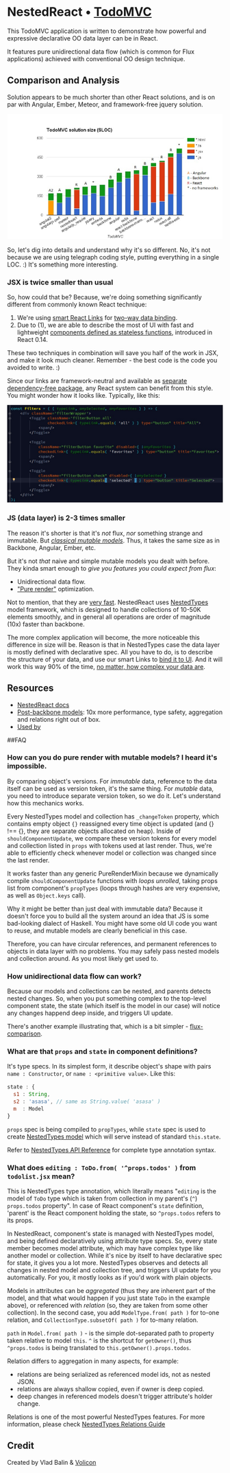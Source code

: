 # NestedReact • [TodoMVC](http://todomvc.com)

This TodoMVC application is written to demonstrate how powerful and expressive declarative OO data layer can be in React.

It features pure unidirectional data flow (which is common for Flux applications) achieved with conventional OO design
technique.

## Comparison and Analysis

Solution appears to be much shorter than other React solutions,
and is on par with Angular, Ember, Meteor, and framework-free jquery solution.

![TodoMVC SLOC size comparison](SLOC-comparison.jpg)

So, let's dig into details and understand why it's so different. No, it's not because we are using telegraph coding style,
putting everything in a single LOC. :) It's something more interesting.

### JSX is twice smaller than usual

So, how could that be? Because, we're doing something significantly different from commonly known React technique:

1. We're using [smart React Links](https://github.com/Volicon/NestedReact#two-way-data-binding) for [two-way data binding](/docs/databinding.md).
2. Due to (1), we are able to describe the most of UI with fast and lightweight [components defined as stateless functions](https://facebook.github.io/react/docs/reusable-components.html#stateless-functions), introduced in React 0.14.

These two techniques in combination will save you half of the work in JSX, and make it look much cleaner.
Remember - the best code is the code you avoided to write. :) 

Since our links are framework-neutral and available as [separate dependency-free package](https://github.com/Volicon/valuelink),
any React system can benefit from this style. You might wonder how it looks like.
Typically, like this:

![](pure-components.jpg)

### JS (data layer) is 2-3 times smaller

The reason it's shorter is that it's _not_ flux, _nor_ something strange and immutable. But [_classical mutable models_](https://github.com/Volicon/NestedTypes). Thus, it takes the same size as in Backbone, Angular, Ember, etc. 

But it's not _that_ naive and simple mutable models you dealt with before. They kinda smart enough to _give you features you could expect from flux_:

- Unidirectional data flow.
- ["Pure render"](https://github.com/Volicon/NestedReact#props-specs-and-pure-render-optimization) optimization.

Not to mention, that they are [very fast](http://slides.com/vladbalin/performance#/). NestedReact uses [NestedTypes]([https://github.com/Volicon/NestedTypes]) model framework, which is designed to handle collections of 10-50K elements smoothly, and in general all operations are order of magnitude (10x) faster than backbone.

The more complex application will become, the more noticeable this difference in size will be.
Reason is that in NestedTypes case the data layer is mostly defined with declarative spec.
All you have to do, is to describe the structure of your data,
and use our smart Links to [bind it to UI](/docs/databinding.md).
And it will work this way 90% of the time, [no matter, how complex your data are](https://github.com/Volicon/NestedTypes/blob/master/docs/RelationsGuide.md).

## Resources

- [NestedReact docs](https://github.com/Volicon/NestedReact)
- [Post-backbone models](https://github.com/Volicon/NestedTypes): 10x more performance, type safety, aggregation and relations right out of box. 
- [Used by](http://www.volicon.com/)

##FAQ
### How can you do pure render with mutable models? I heard it's impossible.

By comparing object's versions. For _immutable_ data, reference to the data itself can be used as version token, it's the same thing. For _mutable_ data, you need to introduce separate version token, so we do it. Let's understand how this mechanics works.

Every NestedTypes model and collection has `_changeToken` property, which contains empty object `{}` reassigned every time object is updated (and {} !== {}, they are separate objects allocated on heap). Inside of `shouldComponentUpdate`, we compare these version tokens for every model and collection listed in `props` with tokens used at last render. Thus, we're able to efficiently check whenever model or collection was changed since the last render.

It works faster than any generic PureRenderMixin because we dynamically compile `shouldComponentUpdate` functions with _loops unrolled_, taking props list from component's `propTypes` (loops through hashes are very expensive, as well as `Object.keys` call).

Why it might be better than just deal with immutable data?
Because it doesn't force you to build all the system around an 
idea that JS is some bad-looking dialect of Haskell. You might have some
old UI code you want to reuse, and mutable models are clearly beneficial in this case.

Therefore, you can have circular references, and permanent references to objects in data layer with no problems.
You may safely pass nested models and collection around. As you most likely get used to.

### How unidirectional data flow can work?

Because our models and collections can be nested, and parents detects nested changes. So, when you put something complex to the top-level component state, the state (which itself is the model in our case) will notice any changes happend deep inside, and triggers UI update.

There's another example illustrating that, which is a bit simpler - [flux-comparison](https://github.com/Volicon/NestedReact/tree/master/examples/flux-comparison).

### What are that `props` and `state` in component definitions?

It's type specs. In its simplest form, it describe object's shape with pairs `name : Constructor`, or `name : <primitive value>`. Like this:

```javascript
state : {
  s1 : String,
  s2 : 'asasa', // same as String.value( 'asasa' ) 
  m  : Model
}
```

`props` spec is being compiled to `propTypes`, while `state` spec is used to create [NestedTypes model](http://volicon.github.io/NestedTypes/#nested.model) which will serve instead of standard `this.state`.

Refer to [NestedTypes API Reference](http://volicon.github.io/NestedTypes/#attribute-types) for complete type annotation syntax.

### What does `editing : ToDo.from( '^props.todos' )` from `todolist.jsx` mean?

This is NestedTypes type annotation, which literally means "`editing` is the model of `ToDo` type which is taken from 
collection in my parent's (`^`) `props.todos` property". In case of React component's `state` definition, 
'parent' is the React component holding the state, so `^props.todos` refers to its props. 

In NestedReact, component's state is managed with NestedTypes model, and being defined declaratively using 
attribute type specs. So, every state member becomes model attribute, which may have complex type like another
 model or collection. While it's nice by itself to have declarative spec for state, it gives you a lot more. NestedTypes observes and detects all
changes in nested model and collection tree, and triggers UI update for you automatically. For you, it mostly looks as if
   you'd work with plain objects.

Models in attributes can be _aggregated_ (thus they are inherent part of the model, and that what would happen if you just state `ToDo`
in the example above), or referenced with _relation_ (so, they are taken from some other collection). In the second case,
you add `ModelType.from( path )` for to-one relation, and `CollectionType.subsetOf( path )` for to-many relation.  

`path` in `Model.from( path )` - is the simple dot-separated path to property taken relative to model `this`. `^` is the 
shortcut for `getOwner()`, thus `^props.todos` is being translated to `this.getOwner().props.todos`.

Relation differs to aggregation in many aspects, for example:
 - relations are being serialized as referenced model ids, not as nested JSON.
 - relations are always shallow copied, even if owner is deep copied.
 - deep changes in referenced models doesn't trigger attribute's holder change.

Relations is one of the most powerful NestedTypes features. For more information, please 
check [NestedTypes Relations Guide](https://github.com/Volicon/NestedTypes/blob/master/docs/RelationsGuide.md)

## Credit

Created by Vlad Balin & [Volicon](http://www.volicon.com/)
